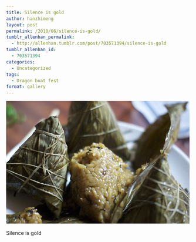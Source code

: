 ```yaml
---
title: Silence is gold
author: hanzhimeng
layout: post
permalink: /2010/06/silence-is-gold/
tumblr_allenhan_permalink:
  - http://allenhan.tumblr.com/post/703571394/silence-is-gold
tumblr_allenhan_id:
  - 703571394
categories:
  - Uncategorized
tags:
  - Dragon boat fest
format: gallery
---
```

[<img class="alignnone size-full wp-image-500" alt="tumblr_l43f46oKxL1qzkacto1_" src="/images/uploads/2013/03/tumblr_l43f46oKxL1qzkacto1_.jpg" width="500" height="334" />][1]

Silence is gold

 [1]: /images/uploads/2013/03/tumblr_l43f46oKxL1qzkacto1_.jpg
